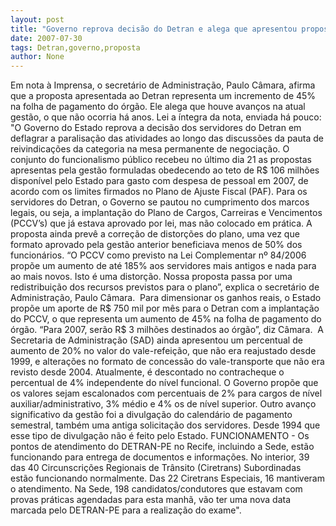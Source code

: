 ```yaml
---
layout: post
title: "Governo reprova decisão do Detran e alega que apresentou proposta obedecendo o teto"
date: 2007-07-30
tags: Detran,governo,proposta
author: None
---
```

Em nota &agrave; Imprensa,&nbsp;o secret&aacute;rio de Administra&ccedil;&atilde;o, Paulo C&acirc;mara, afirma que a proposta apresentada ao Detran representa um incremento de 45% na folha de pagamento do &oacute;rg&atilde;o. Ele alega que houve avan&ccedil;os na atual gest&atilde;o, o que n&atilde;o ocorria h&aacute; anos.
Lei a &iacute;ntegra da nota, enviada h&aacute; pouco:
&quot;O Governo do Estado reprova a decis&atilde;o dos servidores do Detran em deflagrar a paralisa&ccedil;&atilde;o das atividades ao longo das discuss&otilde;es da pauta de reivindica&ccedil;&otilde;es da categoria na mesa permanente de negocia&ccedil;&atilde;o. O conjunto do funcionalismo p&uacute;blico recebeu no &uacute;ltimo dia&nbsp;21 as propostas apresentas pela gest&atilde;o formuladas obedecendo ao teto de R$ 106 milh&otilde;es dispon&iacute;vel pelo Estado para gasto com despesa de pessoal em 2007, de acordo com os limites firmados no Plano de Ajuste Fiscal (PAF).
Para os servidores do Detran, o Governo se pautou no cumprimento dos marcos legais, ou seja, a implanta&ccedil;&atilde;o do Plano de Cargos, Carreiras e Vencimentos (PCCV&rsquo;s) que j&aacute; estava aprovado por lei, mas n&atilde;o colocado em pr&aacute;tica. A proposta ainda prev&ecirc; a corre&ccedil;&atilde;o de distor&ccedil;&otilde;es do plano, uma vez que formato aprovado pela gest&atilde;o anterior beneficiava menos de 50% dos funcion&aacute;rios. &ldquo;O PCCV como previsto na Lei Complementar n&ordm; 84/2006 prop&otilde;e um aumento de at&eacute; 185% aos servidores mais antigos e nada para ao mais novos. Isto &eacute; uma distor&ccedil;&atilde;o. Nossa proposta passa por uma redistribui&ccedil;&atilde;o dos recursos previstos para o plano&rdquo;, explica o secret&aacute;rio de Administra&ccedil;&atilde;o, Paulo C&acirc;mara.&nbsp; 
Para dimensionar os ganhos reais, o Estado prop&otilde;e um aporte de R$ 750 mil por m&ecirc;s para o Detran com a implanta&ccedil;&atilde;o do PCCV, o que representa um aumento de 45% na folha de pagamento do &oacute;rg&atilde;o. &ldquo;Para 2007, ser&atilde;o R$ 3 milh&otilde;es destinados ao &oacute;rg&atilde;o&rdquo;, diz C&acirc;mara.&nbsp; 
A Secretaria de Administra&ccedil;&atilde;o (SAD) ainda apresentou um percentual de aumento de 20% no valor do vale-refei&ccedil;&atilde;o, que n&atilde;o era reajustado desde 1999, e altera&ccedil;&otilde;es no formato de concess&atilde;o do vale-transporte que n&atilde;o era revisto desde 2004. Atualmente, &eacute; descontado no contracheque o percentual de 4% independente do n&iacute;vel funcional. O Governo prop&otilde;e que os valores sejam escalonados com percentuais de 2% para cargos de n&iacute;vel auxiliar/administrativo, 3% m&eacute;dio e 4% os de n&iacute;vel superior.
Outro avan&ccedil;o significativo da gest&atilde;o foi a divulga&ccedil;&atilde;o do calend&aacute;rio de pagamento semestral, tamb&eacute;m uma antiga solicita&ccedil;&atilde;o dos servidores. Desde 1994 que esse tipo de divulga&ccedil;&atilde;o n&atilde;o &eacute; feito pelo Estado.
FUNCIONAMENTO - Os pontos de atendimento do DETRAN-PE no Recife, incluindo a Sede, est&atilde;o funcionando para entrega de documentos e informa&ccedil;&otilde;es. No interior, 39 das 40 Circunscri&ccedil;&otilde;es Regionais de Tr&acirc;nsito (Ciretrans) Subordinadas est&atilde;o funcionando normalmente. Das 22 Ciretrans Especiais, 16 mantiveram o atendimento.
Na Sede, 198 candidatos/condutores que estavam com provas pr&aacute;ticas agendadas para esta manh&atilde;, v&atilde;o ter uma nova data marcada pelo DETRAN-PE para a realiza&ccedil;&atilde;o do exame&quot;.&nbsp; 